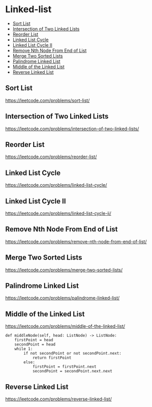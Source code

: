# Linked-list

+ [Sort List](#sort-list)
+ [Intersection of Two Linked Lists](#intersection-of-two-linked-lists)
+ [Reorder List](#reorder-list)
+ [Linked List Cycle](#linked-list-cycle)
+ [Linked List Cycle II](#linked-list-cycle-ii)
+ [Remove Nth Node From End of List](#remove-nth-node-from-end-of-list)
+ [Merge Two Sorted Lists](#merge-two-sorted-list)
+ [Palindrome Linked List](#palindrome-linked-list)
+ [Middle of the Linked List](#middle-of-the-linked-list)
+ [Reverse Linked List](#reverse-linked-list)

## Sort List

https://leetcode.com/problems/sort-list/

## Intersection of Two Linked Lists

https://leetcode.com/problems/intersection-of-two-linked-lists/

## Reorder List

https://leetcode.com/problems/reorder-list/

## Linked List Cycle

https://leetcode.com/problems/linked-list-cycle/

## Linked List Cycle II

https://leetcode.com/problems/linked-list-cycle-ii/

## Remove Nth Node From End of List

https://leetcode.com/problems/remove-nth-node-from-end-of-list/

## Merge Two Sorted Lists

https://leetcode.com/problems/merge-two-sorted-lists/

## Palindrome Linked List

https://leetcode.com/problems/palindrome-linked-list/

## Middle of the Linked List

https://leetcode.com/problems/middle-of-the-linked-list/

    def middleNode(self, head: ListNode) -> ListNode:
        firstPoint = head
        secondPoint = head
        while 1:
            if not secondPoint or not secondPoint.next:
                return firstPoint
            else:
                firstPoint = firstPoint.next
                secondPoint = secondPoint.next.next

## Reverse Linked List

https://leetcode.com/problems/reverse-linked-list/
